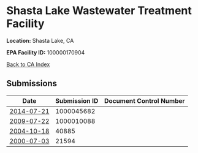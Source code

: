 # Shasta Lake Wastewater Treatment Facility

**Location:** Shasta Lake, CA

**EPA Facility ID:** 100000170904

[Back to CA Index](../../index.md)

## Submissions

| Date | Submission ID | Document Control Number |
|------|--------------|-------------------------|
| [2014-07-21](submissions/1000045682.md) | 1000045682 |  |
| [2009-07-22](submissions/1000010088.md) | 1000010088 |  |
| [2004-10-18](submissions/40885.md) | 40885 |  |
| [2000-07-03](submissions/21594.md) | 21594 |  |

